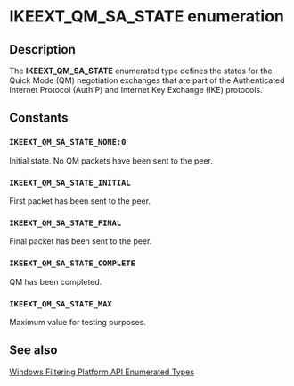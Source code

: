 # IKEEXT_QM_SA_STATE enumeration

## Description

The **IKEEXT_QM_SA_STATE** enumerated type defines the states for the Quick Mode (QM) negotiation exchanges that are part of the Authenticated Internet Protocol (AuthIP) and Internet Key Exchange (IKE) protocols.

## Constants

### `IKEEXT_QM_SA_STATE_NONE:0`

Initial state. No QM packets have been sent to the peer.

### `IKEEXT_QM_SA_STATE_INITIAL`

First packet has been sent to the peer.

### `IKEEXT_QM_SA_STATE_FINAL`

Final packet has been sent to the peer.

### `IKEEXT_QM_SA_STATE_COMPLETE`

QM has been completed.

### `IKEEXT_QM_SA_STATE_MAX`

Maximum value for testing purposes.

## See also

[Windows Filtering Platform API Enumerated Types](https://learn.microsoft.com/windows/desktop/FWP/fwp-enums)